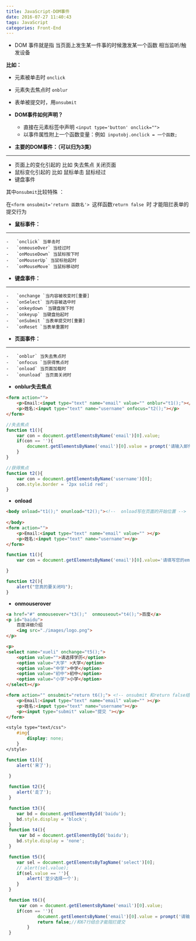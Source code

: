 ```yaml
---
title: JavaScript-DOM事件
date: 2016-07-27 11:40:43
tags: JavaScript
categories: Front-End
---
```


- DOM 事件就是指 当页面上发生某一件事的时候激发某一个函数 相当监听/触发设备
 <!--more-->
**比如：**
- 元素被单击时 `onclick`
- 元素失去焦点时	`onblur`
- 表单被提交时，用`onsubmit`

- **DOM事件如何声明？**

  - 直接在元素标签中声明 `<input type='button' onclick="">`
  - 以事件属性附上一个函数变量：例如` inputobj.onclick = 一个函数;`
 
  
- **主要的DOM事件：（可以归为3类）**
 ---

  - 页面上的变化引起的 比如 失去焦点 关闭页面
  - 鼠标变化引起的 比如 鼠标单击 鼠标经过
  - 键盘事件
 
  其中`onsubmit`比较特殊 ：
 
  在`<form onsubmit='return 函数名'> `这样函数`return false `时 才能阻拦表单的提交行为 
 
- **鼠标事件：**
---
    -	`onclick` 当单击时
    -	`onmouseOver` 当经过时
    -	`onMouseDown` 当鼠标按下时
    -	`onMouserUp` 当鼠标抬起时
    -	`onMouseMove` 当鼠标移动时
 

-  **键盘事件：**
---
 	-	`onchange `当内容被改变时[重要]
 	-	`onSelect` 当内容被选中时
 	-	`onkeydown `当键盘按下时
 	-	`onkeyup` 当键盘抬起时
 	-	`onSubmit `当表单提交时[重要]
 	-	`onReset `当表单重置时
 
  - **页面事件：**
---
  	-	`onblur` 当失去焦点时
  	-	`onfocus `当获得焦点时
  	-	`onload` 当页面加载时
  	-	`onunload` 当页面关闭时

- **onblur失去焦点**

```html
<form action="">
	<p>Email:<input type="text" name="email" value="" onblur="t1();"></p>
	<p>姓名:<input type="text" name="username" onfocus="t2();"></p>
</form>
```

```javascript
//失去焦点
function t1(){
    var con = document.getElementsByName('email')[0].value;
    if(con == ''){
        document.getElementsByName('email')[0].value = prompt('请输入邮件地址：');
    }
}

//获得焦点
function t2(){
    var con = document.getElementsByName('username')[0];
    con.style.border = '2px solid red';
}
  ```
  
- **onload**

```html
<body onload="t1();" onunload="t2();"><!--  onload写在页面的开始位置 -->
	
</body>
<form action="">
	<p>Email:<input type="text" name="email" value="" ></p>
	<p>姓名:<input type="text" name="username"></p>
</form>
```

```javascript
function t1(){
    var con = document.getElementsByName('email')[0].value='请填写您的email';

}

function t2(){
    alert("您真的要关闭吗");
}
```
    
- **onmouserover**

```html
<a href="#" onmouseover="t3();"  onmouseout="t4();">百度</a>
<p id="baidu">
    百度详细介绍
    <img src="./images/logo.png">
</p>

<p>
<select name="xueli" onchange="t5();">
    <option value="">请选择学历</option>
    <option value="大学" >大学</option>
    <option value="中学">中学</option>
    <option value="初中">初中</option>  
    <option value="小学">小学</option>  
</select></p>

<form action="" onsubmit="return t6();"> <!-- onsubmit 和return false结合才能阻止提交  地址栏没变化说明阻拦 -->
    <p>Email:<input type="text" name="email" value="" ></p>
    <p>姓名:<input type="text" name="username"></p>
    <p><input type="submit" value="提交 "></p>
</form>
```

```css
<style type="text/css">
    #img{
        display: none;
    }
</style>
 ```
    
```javascript
function t1(){
 	alert('来了');
 	
 }

 function t2(){
 	alert('走了');
 }

 function t3(){
 	var bd = document.getElementById('baidu');
 	bd.style.display = 'block';
 }
 function t4(){
 	 var bd = document.getElementById('baidu');
 	bd.style.display = 'none';
 }

 function t5(){
 	var sel = document.getElementsByTagName('select')[0];
 	// alert(sel.value);
 	if(sel.value == ''){
 		alert('至少选择一个');
 	}
 }

 function t6(){
 	 var con = document.getElementsByName('email')[0].value;
 	if(con == ''){
 			document.getElementsByName('email')[0].value = prompt('请输入邮件地址：');
 			return false;//和67行结合才能阻拦提交
 		}
 }
 ```
 
